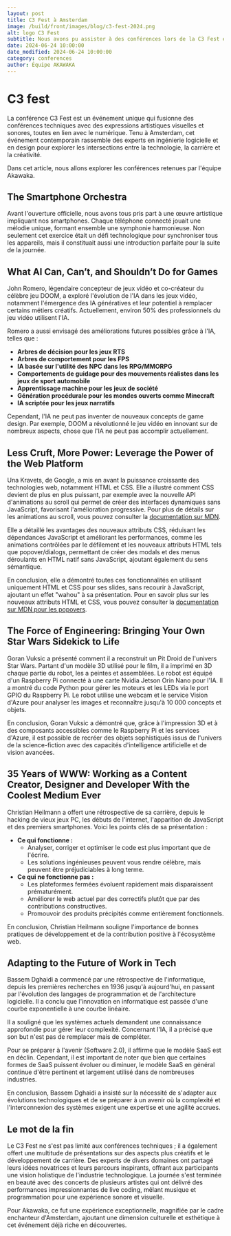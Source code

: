 ```yaml
---
layout: post
title: C3 Fest à Amsterdam
image: /build/front/images/blog/c3-fest-2024.png
alt: logo C3 Fest
subtitle: Nous avons pu assister à des conférences lors de la C3 Fest et nous souhaitons vous partager nos retours dans cet article.
date: 2024-06-24 10:00:00
date_modified: 2024-06-24 10:00:00
category: conferences
author: Équipe AKAWAKA
---
```


# C3 fest

La conférence C3 Fest est un événement unique qui fusionne des conférences techniques avec des expressions artistiques visuelles et sonores, toutes en lien avec le numérique. Tenu à Amsterdam, cet événement contemporain rassemble des experts en ingénierie logicielle et en design pour explorer les intersections entre la technologie, la carrière et la créativité.

Dans cet article, nous allons explorer les conférences retenues par l'équipe Akawaka.

## The Smartphone Orchestra

Avant l'ouverture officielle, nous avons tous pris part à une œuvre artistique impliquant nos smartphones. Chaque téléphone connecté jouait une mélodie unique, formant ensemble une symphonie harmonieuse. Non seulement cet exercice était un défi technologique pour synchroniser tous les appareils, mais il constituait aussi une introduction parfaite pour la suite de la journée.

## **What AI Can, Can’t, and Shouldn’t Do for Games**

John Romero, légendaire concepteur de jeux vidéo et co-créateur du célèbre jeu DOOM, a exploré l'évolution de l'IA dans les jeux vidéo, notamment l'émergence des IA génératives et leur potentiel à remplacer certains métiers créatifs. Actuellement, environ 50% des professionnels du jeu vidéo utilisent l'IA.

Romero a aussi envisagé des améliorations futures possibles grâce à l'IA, telles que :

- **Arbres de décision pour les jeux RTS**
- **Arbres de comportement pour les FPS**
- **IA basée sur l'utilité des NPC dans les RPG/MMORPG**
- **Comportements de guidage pour des mouvements réalistes dans les jeux de sport automobile**
- **Apprentissage machine pour les jeux de société**
- **Génération procédurale pour les mondes ouverts comme Minecraft**
- **IA scriptée pour les jeux narratifs**

Cependant, l'IA ne peut pas inventer de nouveaux concepts de game design. Par exemple, DOOM a révolutionné le jeu vidéo en innovant sur de nombreux aspects, chose que l'IA ne peut pas accomplir actuellement.

## **Less Cruft, More Power: Leverage the Power of the Web Platform**

Una Kravets, de Google, a mis en avant la puissance croissante des technologies web, notamment HTML et CSS. Elle a illustré comment CSS devient de plus en plus puissant, par exemple avec la nouvelle API d'animations au scroll qui permet de créer des interfaces dynamiques sans JavaScript, favorisant l'amélioration progressive. Pour plus de détails sur les animations au scroll, vous pouvez consulter la [documentation sur MDN](https://developer.mozilla.org/en-US/docs/Web/CSS/CSS_scroll-driven_animations).

Elle a détaillé les avantages des nouveaux attributs CSS, réduisant les dépendances JavaScript et améliorant les performances, comme les animations contrôlées par le défilement et les nouveaux attributs HTML tels que popover/dialogs, permettant de créer des modals et des menus déroulants en HTML natif sans JavaScript, ajoutant également du sens sémantique.

En conclusion, elle a démontré toutes ces fonctionnalités en utilisant uniquement HTML et CSS pour ses slides, sans recourir à JavaScript, ajoutant un effet "wahou" à sa présentation. Pour en savoir plus sur les nouveaux attributs HTML et CSS, vous pouvez consulter la [documentation sur MDN pour les popovers](https://developer.mozilla.org/en-US/docs/Web/HTML/Global_attributes/popover).

## **The Force of Engineering: Bringing Your Own Star Wars Sidekick to Life**

Goran Vuksic a présenté comment il a reconstruit un Pit Droid de l'univers Star Wars. Partant d'un modèle 3D utilisé pour le film, il a imprimé en 3D chaque partie du robot, les a peintes et assemblées. Le robot est équipé d'un Raspberry Pi connecté à une carte Nvidia Jetson Orin Nano pour l'IA. Il a montré du code Python pour gérer les moteurs et les LEDs via le port GPIO du Raspberry Pi. Le robot utilise une webcam et le service Vision d'Azure pour analyser les images et reconnaître jusqu'à 10 000 concepts et objets.

En conclusion, Goran Vuksic a démontré que, grâce à l'impression 3D et à des composants accessibles comme le Raspberry Pi et les services d'Azure, il est possible de recréer des objets sophistiqués issus de l'univers de la science-fiction avec des capacités d'intelligence artificielle et de vision avancées.

## **35 Years of WWW: Working as a Content Creator, Designer and Developer With the Coolest Medium Ever**

Christian Heilmann a offert une rétrospective de sa carrière, depuis le hacking de vieux jeux PC, les débuts de l'internet, l'apparition de JavaScript et des premiers smartphones. Voici les points clés de sa présentation :

- **Ce qui fonctionne :**
    - Analyser, corriger et optimiser le code est plus important que de l'écrire.
    - Les solutions ingénieuses peuvent vous rendre célèbre, mais peuvent être préjudiciables à long terme.
- **Ce qui ne fonctionne pas :**
    - Les plateformes fermées évoluent rapidement mais disparaissent prématurément.
    - Améliorer le web actuel par des correctifs plutôt que par des contributions constructives.
    - Promouvoir des produits précipités comme entièrement fonctionnels.

En conclusion, Christian Heilmann souligne l'importance de bonnes pratiques de développement et de la contribution positive à l'écosystème web.

## **Adapting to the Future of Work in Tech**

Bassem Dghaidi a commencé par une rétrospective de l'informatique, depuis les premières recherches en 1936 jusqu'à aujourd'hui, en passant par l'évolution des langages de programmation et de l'architecture logicielle. Il a conclu que l'innovation en informatique est passée d'une courbe exponentielle à une courbe linéaire.

Il a souligné que les systèmes actuels demandent une connaissance approfondie pour gérer leur complexité. Concernant l'IA, il a précisé que son but n'est pas de remplacer mais de compléter.

Pour se préparer à l'avenir (Software 2.0), il affirme que le modèle SaaS est en déclin. Cependant, il est important de noter que bien que certaines formes de SaaS puissent évoluer ou diminuer, le modèle SaaS en général continue d'être pertinent et largement utilisé dans de nombreuses industries.

En conclusion, Bassem Dghaidi a insisté sur la nécessité de s'adapter aux évolutions technologiques et de se préparer à un avenir où la complexité et l'interconnexion des systèmes exigent une expertise et une agilité accrues.

## Le mot de la fin

Le C3 Fest ne s'est pas limité aux conférences techniques ; il a également offert une multitude de présentations sur des aspects plus créatifs et le développement de carrière. Des experts de divers domaines ont partagé leurs idées novatrices et leurs parcours inspirants, offrant aux participants une vision holistique de l'industrie technologique. La journée s'est terminée en beauté avec des concerts de plusieurs artistes qui ont délivré des performances impressionnantes de live coding, mêlant musique et programmation pour une expérience sonore et visuelle.

Pour Akawaka, ce fut une expérience exceptionnelle, magnifiée par le cadre enchanteur d'Amsterdam, ajoutant une dimension culturelle et esthétique à cet événement déjà riche en découvertes.
